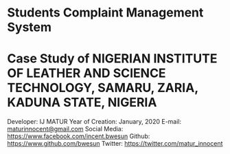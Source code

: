 # Students Complaint Management System
# Case Study of NIGERIAN INSTITUTE OF LEATHER AND SCIENCE TECHNOLOGY, SAMARU, ZARIA, KADUNA STATE, NIGERIA
 
Developer: IJ MATUR
Year of Creation: January, 2020
E-mail: maturinnocent@gmail.com
Social Media: https://www.facebook.com/incent.bwesun
Github: https://www.github.com/bwesun
Twitter: https://twitter.com/matur_innocent
